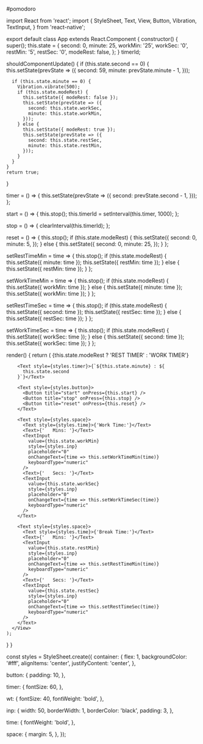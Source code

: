 #pomodoro 

import React from 'react';
import {
  StyleSheet,
  Text,
  View,
  Button,
  Vibration,
  TextInput,
} from 'react-native';

export default class App extends React.Component {
  constructor() {
    super();
    this.state = {
      second: 0,
      minute: 25,
      workMin: '25',
      workSec: '0',
      restMin: '5',
      restSec: '0',
      modeRest: false,
    };
  }
  timerId;

  shouldComponentUpdate() {
    if (this.state.second == 0) {
      this.setState(prevState => ({
        second: 59,
        minute: prevState.minute - 1,
      }));

      if (this.state.minute == 0) {
        Vibration.vibrate(500);
        if (this.state.modeRest) {
          this.setState({ modeRest: false });
          this.setState(prevState => ({
            second: this.state.workSec,
            minute: this.state.workMin,
          }));
        } else {
          this.setState({ modeRest: true });
          this.setState(prevState => ({
            second: this.state.restSec,
            minute: this.state.restMin,
          }));
        }
      }
    }
    return true;
  }

  timer = () => {
    this.setState(prevState => ({
      second: prevState.second - 1,
    }));
  };

  start = () => {
    this.stop();
    this.timerId = setInterval(this.timer, 1000);
  };

  stop = () => {
    clearInterval(this.timerId);
  };

  reset = () => {
    this.stop();
    if (this.state.modeRest) {
      this.setState({
        second: 0,
        minute: 5,
      });
    } else {
      this.setState({
        second: 0,
        minute: 25,
      });
    }
  };

  setRestTimeMin = time => {
    this.stop();
    if (this.state.modeRest) {
      this.setState({ minute: time });
      this.setState({ restMin: time });
    } else {
      this.setState({ restMin: time });
    }
  };

  setWorkTimeMin = time => {
    this.stop();
    if (this.state.modeRest) {
      this.setState({ workMin: time });
    } else {
      this.setState({ minute: time });
      this.setState({ workMin: time });
    }
  };

  setRestTimeSec = time => {
    this.stop();
    if (this.state.modeRest) {
      this.setState({ second: time });
      this.setState({ restSec: time });
    } else {
      this.setState({ restSec: time });
    }
  };

  setWorkTimeSec = time => {
    this.stop();
    if (this.state.modeRest) {
      this.setState({ workSec: time });
    } else {
      this.setState({ second: time });
      this.setState({ workSec: time });
    }
  };

  render() {
    return (
      <View style={styles.container}>
        <Text style={styles.wt}>
          {this.state.modeRest ? 'REST TIMER' : 'WORK TIMER'}
        </Text>

        <Text style={styles.timer}>{`${this.state.minute} : ${
          this.state.second
        }`}</Text>

        <Text style={styles.button}>
          <Button title="start" onPress={this.start} />
          <Button title="stop" onPress={this.stop} />
          <Button title="reset" onPress={this.reset} />
        </Text>

        <Text style={styles.space}>
          <Text style={styles.time}>{'Work Time:'}</Text>
          <Text>{'   Mins: '}</Text>
          <TextInput
            value={this.state.workMin}
            style={styles.inp}
            placeholder="0"
            onChangeText={time => this.setWorkTimeMin(time)}
            keyboardType="numeric"
          />
          <Text>{'   Secs: '}</Text>
          <TextInput
            value={this.state.workSec}
            style={styles.inp}
            placeholder="0"
            onChangeText={time => this.setWorkTimeSec(time)}
            keyboardType="numeric"
          />
        </Text>

        <Text style={styles.space}>
          <Text style={styles.time}>{'Break Time:'}</Text>
          <Text>{'   Mins: '}</Text>
          <TextInput
            value={this.state.restMin}
            style={styles.inp}
            placeholder="0"
            onChangeText={time => this.setRestTimeMin(time)}
            keyboardType="numeric"
          />
          <Text>{'   Secs: '}</Text>
          <TextInput
            value={this.state.restSec}
            style={styles.inp}
            placeholder="0"
            onChangeText={time => this.setRestTimeSec(time)}
            keyboardType="numeric"
          />
        </Text>
      </View>
    );
  }
}

const styles = StyleSheet.create({
  container: {
    flex: 1,
    backgroundColor: '#fff',
    alignItems: 'center',
    justifyContent: 'center',
  },

  button: {
    padding: 10,
  },

  timer: {
    fontSize: 60,
  },

  wt: {
    fontSize: 40,
    fontWeight: 'bold',
  },

  inp: {
    width: 50,
    borderWidth: 1,
    borderColor: 'black',
    padding: 3,
  },

  time: {
    fontWeight: 'bold',
  },

  space: {
    margin: 5,
  },
});
